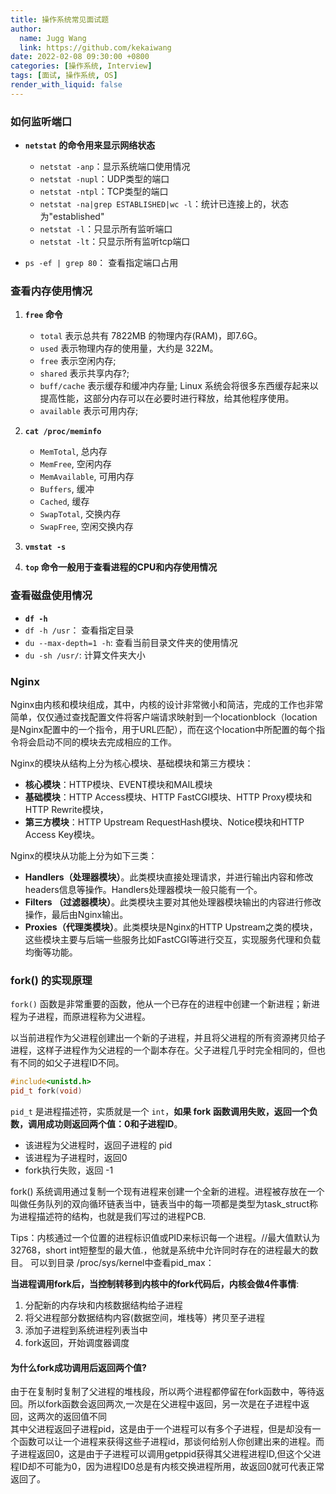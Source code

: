 ```yaml
---
title: 操作系统常见面试题
author:
  name: Jugg Wang
  link: https://github.com/kekaiwang
date: 2022-02-08 09:30:00 +0800
categories: [操作系统, Interview]
tags: [面试, 操作系统, OS]
render_with_liquid: false
---
```


### 如何监听端口

- **`netstat` 的命令用来显示网络状态**

  - `netstat -anp`：显示系统端口使用情况
  - `netstat -nupl`：UDP类型的端口
  - `netstat -ntpl`：TCP类型的端口
  - `netstat -na|grep ESTABLISHED|wc -l`：统计已连接上的，状态为"established"
  - `netstat -l`：只显示所有监听端口
  - `netstat -lt`：只显示所有监听tcp端口
- `ps -ef | grep 80`： 查看指定端口占用

### 查看内存使用情况

1. **`free` 命令**

    - `total` 表示总共有 7822MB 的物理内存(RAM)，即7.6G。
    - `used` 表示物理内存的使用量，大约是 322M。
    - `free` 表示空闲内存;
    - `shared` 表示共享内存?;
    - `buff/cache` 表示缓存和缓冲内存量; Linux 系统会将很多东西缓存起来以提高性能，这部分内存可以在必要时进行释放，给其他程序使用。
    - `available` 表示可用内存;

2. **`cat /proc/meminfo`**

    - `MemTotal`, 总内存
    - `MemFree`, 空闲内存
    - `MemAvailable`, 可用内存
    - `Buffers`, 缓冲
    - `Cached`, 缓存
    - `SwapTotal`, 交换内存
    - `SwapFree`, 空闲交换内存
3. **`vmstat -s`**

4. **`top` 命令一般用于查看进程的CPU和内存使用情况**

### 查看磁盘使用情况

- **`df -h`**
- `df -h /usr`： 查看指定目录
- `du --max-depth=1 -h`: 查看当前目录文件夹的使用情况
- `du -sh /usr/`: 计算文件夹大小

### Nginx

Nginx由内核和模块组成，其中，内核的设计非常微小和简洁，完成的工作也非常简单，仅仅通过查找配置文件将客户端请求映射到一个locationblock（location是Nginx配置中的一个指令，用于URL匹配），而在这个location中所配置的每个指令将会启动不同的模块去完成相应的工作。

Nginx的模块从结构上分为核心模块、基础模块和第三方模块：

- **核心模块**：HTTP模块、EVENT模块和MAIL模块
- **基础模块**：HTTP Access模块、HTTP FastCGI模块、HTTP Proxy模块和HTTP Rewrite模块，
- **第三方模块**：HTTP Upstream RequestHash模块、Notice模块和HTTP Access Key模块。

Nginx的模块从功能上分为如下三类：

- **Handlers（处理器模块）**。此类模块直接处理请求，并进行输出内容和修改headers信息等操作。Handlers处理器模块一般只能有一个。
- **Filters （过滤器模块）**。此类模块主要对其他处理器模块输出的内容进行修改操作，最后由Nginx输出。
- **Proxies（代理类模块）**。此类模块是Nginx的HTTP Upstream之类的模块，这些模块主要与后端一些服务比如FastCGI等进行交互，实现服务代理和负载均衡等功能。

### fork() 的实现原理

`fork()` 函数是非常重要的函数，他从一个已存在的进程中创建一个新进程；新进程为子进程，而原进程称为父进程。

以当前进程作为父进程创建出一个新的子进程，并且将父进程的所有资源拷贝给子进程，这样子进程作为父进程的一个副本存在。父子进程几乎时完全相同的，但也有不同的如父子进程ID不同。

```c++
#include<unistd.h>
pid_t fork(void)
```

`pid_t` 是进程描述符，实质就是一个 `int`，**如果 fork 函数调用失败，返回一个负数，调用成功则返回两个值：0和子进程ID**。

- 该进程为父进程时，返回子进程的 pid
- 该进程为子进程时，返回0
- fork执行失败，返回 -1

fork() 系统调用通过复制一个现有进程来创建一个全新的进程。进程被存放在一个叫做任务队列的双向循环链表当中，链表当中的每一项都是类型为task_struct称为进程描述符的结构，也就是我们写过的进程PCB.

Tips：内核通过一个位置的进程标识值或PID来标识每一个进程。//最大值默认为32768，short int短整型的最大值.，他就是系统中允许同时存在的进程最大的数目。
可以到目录 /proc/sys/kernel中查看pid_max：

**当进程调用fork后，当控制转移到内核中的fork代码后，内核会做4件事情**:

1. 分配新的内存块和内核数据结构给子进程
2. 将父进程部分数据结构内容(数据空间，堆栈等）拷贝至子进程
3. 添加子进程到系统进程列表当中
4. fork返回，开始调度器调度

#### 为什么fork成功调用后返回两个值?

由于在复制时复制了父进程的堆栈段，所以两个进程都停留在fork函数中，等待返回。所以fork函数会返回两次,一次是在父进程中返回，另一次是在子进程中返回，这两次的返回值不同  
其中父进程返回子进程pid，这是由于一个进程可以有多个子进程，但是却没有一个函数可以让一个进程来获得这些子进程id，那谈何给别人你创建出来的进程。而子进程返回0，这是由于子进程可以调用getppid获得其父进程进程ID,但这个父进程ID却不可能为0，因为进程ID0总是有内核交换进程所用，故返回0就可代表正常返回了。
